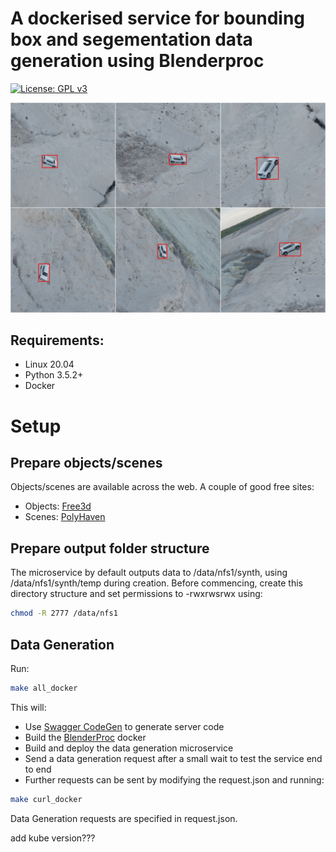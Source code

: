 # A dockerised service for bounding box and segementation data generation using Blenderproc

[![License: GPL v3](https://img.shields.io/badge/License-GPLv3-blue.svg)](https://www.gnu.org/licenses/gpl-3.0)

<img src="./images/datagen-montage.png" alt="Labelled generated data" width="1000">

## Requirements:
- Linux 20.04
- Python 3.5.2+
- Docker

# Setup
## Prepare objects/scenes
Objects/scenes are available across the web. A couple of good free sites:
- Objects: [Free3d](https://free3d.com/)
- Scenes: [PolyHaven](https://polyhaven.com/)

## Prepare output folder structure
The microservice by default outputs data to /data/nfs1/synth, using /data/nfs1/synth/temp during creation. 
Before commencing, create this directory structure and set permissions to -rwxrwsrwx using:
````bash
chmod -R 2777 /data/nfs1
````

## Data Generation 
Run:
````bash
make all_docker
````
This will:
 - Use [Swagger CodeGen](https://swagger.io/tools/swagger-codegen/) to generate server code
 - Build the [BlenderProc](https://hub.docker.com/r/blenderproc/blenderproc) docker
 - Build and deploy the data generation microservice
 - Send a data generation request after a small wait to test the service end to end
 - Further requests can be sent by modifying the request.json and running:
````bash
make curl_docker
````

Data Generation requests are specified in request.json.


add kube version???

